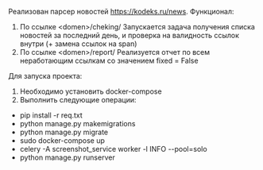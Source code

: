 Реализован парсер новостей https://kodeks.ru/news.
Функционал:
1. По ссылке \<domen>/cheking/ Запускается задача получения списка новостей за последний день, и проверка на валидность ссылок внутри (+ замена ссылок на span)
2. По ссылке \<domen>/report/ Реализуется отчет по всем неработающим ссылкам со значением fixed = False


Для запуска проекта:
1. Необходимо установить docker-compose
2. Выполнить следующие операции:
 - pip install -r req.txt
 - python manage.py makemigrations
 - python manage.py migrate
 - sudo docker-compose up
 - celery -A screenshot_service worker -l INFO --pool=solo
 - python manage.py runserver
